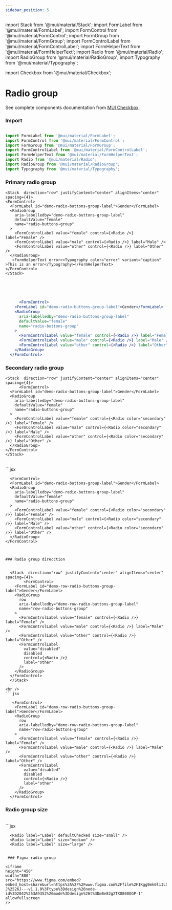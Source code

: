 ```yaml
---
sidebar_position: 5
---
```

import Stack from '@mui/material/Stack';
import FormLabel from '@mui/material/FormLabel';
import FormControl from '@mui/material/FormControl';
import FormGroup from '@mui/material/FormGroup';
import FormControlLabel from '@mui/material/FormControlLabel';
import FormHelperText from '@mui/material/FormHelperText';
import Radio from '@mui/material/Radio';
import RadioGroup from '@mui/material/RadioGroup';
import Typography from '@mui/material/Typography';

import Checkbox from '@mui/material/Checkbox';

# Radio group

See complete components documentation from [MUI Checkbox](https://mui.com/material-ui/react-checkbox/).

### Import

```jsx

import FormLabel from '@mui/material/FormLabel';
import FormControl from '@mui/material/FormControl';
import FormGroup from '@mui/material/FormGroup';
import FormControlLabel from '@mui/material/FormControlLabel';
import FormHelperText from '@mui/material/FormHelperText';
import Radio from '@mui/material/Radio';
import RadioGroup from '@mui/material/RadioGroup';
import Typography from '@mui/material/Typography';

```

### Primary radio group

    <Stack  direction="row" justifyContent="center" alignItems="center" spacing={4}>
    <FormControl>
      <FormLabel id="demo-radio-buttons-group-label">Gender</FormLabel>
      <RadioGroup
        aria-labelledby="demo-radio-buttons-group-label"
        defaultValue="female"
        name="radio-buttons-group"
      >
        <FormControlLabel value="female" control={<Radio />} label="Female" />
        <FormControlLabel value="male" control={<Radio />} label="Male" />
        <FormControlLabel value="other" control={<Radio />} label="Other" />
      </RadioGroup>
       <FormHelperText error><Typography color="error" variant="caption" >This is an error</Typography></FormHelperText>
    </FormControl>
    </Stack>

  <br />  <br />

  ```jsx

        <FormControl>
      <FormLabel id="demo-radio-buttons-group-label">Gender</FormLabel>
      <RadioGroup
        aria-labelledby="demo-radio-buttons-group-label"
        defaultValue="female"
        name="radio-buttons-group"
      >
        <FormControlLabel value="female" control={<Radio />} label="Female" />
        <FormControlLabel value="male" control={<Radio />} label="Male" />
        <FormControlLabel value="other" control={<Radio />} label="Other" />
      </RadioGroup>
    </FormControl>

```

### Secondary radio group

    <Stack  direction="row" justifyContent="center" alignItems="center" spacing={4}>
          <FormControl>
      <FormLabel id="demo-radio-buttons-group-label">Gender</FormLabel>
      <RadioGroup
        aria-labelledby="demo-radio-buttons-group-label"
        defaultValue="female"
        name="radio-buttons-group"
      >
        <FormControlLabel value="female" control={<Radio color="secondary" />} label="Female" />
        <FormControlLabel value="male" control={<Radio color="secondary" />} label="Male" />
        <FormControlLabel value="other" control={<Radio color="secondary" />} label="Other" />
      </RadioGroup>
    </FormControl>
    </Stack>

  <br />
  ```jsx

      <FormControl>
      <FormLabel id="demo-radio-buttons-group-label">Gender</FormLabel>
      <RadioGroup
        aria-labelledby="demo-radio-buttons-group-label"
        defaultValue="female"
        name="radio-buttons-group"
      >
        <FormControlLabel value="female" control={<Radio color="secondary" />} label="Female" />
        <FormControlLabel value="male" control={<Radio color="secondary" />} label="Male" />
        <FormControlLabel value="other" control={<Radio color="secondary" />} label="Other" />
      </RadioGroup>
    </FormControl>

  ```


  ### Radio group direcction


    <Stack  direction="row" justifyContent="center" alignItems="center" spacing={4}>
          <FormControl>
      <FormLabel id="demo-row-radio-buttons-group-label">Gender</FormLabel>
      <RadioGroup
        row
        aria-labelledby="demo-row-radio-buttons-group-label"
        name="row-radio-buttons-group"
      >
        <FormControlLabel value="female" control={<Radio />} label="Female" />
        <FormControlLabel value="male" control={<Radio />} label="Male" />
        <FormControlLabel value="other" control={<Radio />} label="Other" />
        <FormControlLabel
          value="disabled"
          disabled
          control={<Radio />}
          label="other"
        />
      </RadioGroup>
    </FormControl>
    </Stack>

  <br />
  ```jsx

     <FormControl>
      <FormLabel id="demo-row-radio-buttons-group-label">Gender</FormLabel>
      <RadioGroup
        row
        aria-labelledby="demo-row-radio-buttons-group-label"
        name="row-radio-buttons-group"
      >
        <FormControlLabel value="female" control={<Radio />} label="Female" />
        <FormControlLabel value="male" control={<Radio />} label="Male" />
        <FormControlLabel value="other" control={<Radio />} label="Other" />
        <FormControlLabel
          value="disabled"
          disabled
          control={<Radio />}
          label="other"
        />
      </RadioGroup>
    </FormControl>

  ```

### Radio group size

 <Stack  direction="row" justifyContent="center" alignItems="center" spacing={4}>
   <Radio label="Label" defaultChecked size="small" />
   <Radio label="Label" size="medium" />
   <Radio label="Label" size="large" />
  </Stack>

  <br />
  ```jsx

      <Radio label="Label" defaultChecked size="small" />
      <Radio label="Label" size="medium" />
      <Radio label="Label" size="large" />

  ```

   ### Figma radio group

<iframe
  height="450"
  width="800"
  src="https://www.figma.com/embed?embed_host=share&url=https%3A%2F%2Fwww.figma.com%2Ffile%2FIKgg9mk0liILChULi9LvaM%2FComponents-J%2526J---v1.1.0%3Ftype%3Ddesign%26node-id%3D2042%253A9352%26mode%3Ddesign%26t%3DmBe82g2TXO808QGP-1" 
  allowfullscreen
/>






